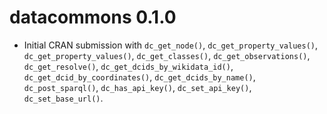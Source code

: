 # datacommons 0.1.0

* Initial CRAN submission with `dc_get_node()`, `dc_get_property_values()`, `dc_get_property_values()`, `dc_get_classes()`, `dc_get_observations()`, `dc_get_resolve()`, `dc_get_dcids_by_wikidata_id()`, `dc_get_dcid_by_coordinates()`, `dc_get_dcids_by_name()`, `dc_post_sparql()`, `dc_has_api_key()`, `dc_set_api_key()`, `dc_set_base_url()`.
